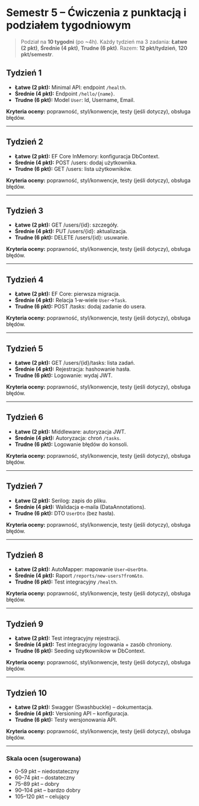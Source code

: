 # Semestr 5 – Ćwiczenia z punktacją i podziałem tygodniowym

> Podział na **10 tygodni** (po ~4h). Każdy tydzień ma 3 zadania: **Łatwe (2 pkt)**, **Średnie (4 pkt)**, **Trudne (6 pkt)**. Razem: **12 pkt/tydzień**, **120 pkt/semestr**.
## Tydzień 1
- **Łatwe (2 pkt):** Minimal API: endpoint `/health`.
- **Średnie (4 pkt):** Endpoint `/hello/{name}`.
- **Trudne (6 pkt):** Model `User`: Id, Username, Email.

**Kryteria oceny:** poprawność, styl/konwencje, testy (jeśli dotyczy), obsługa błędów.

---
## Tydzień 2
- **Łatwe (2 pkt):** EF Core InMemory: konfiguracja DbContext.
- **Średnie (4 pkt):** POST /users: dodaj użytkownika.
- **Trudne (6 pkt):** GET /users: lista użytkowników.

**Kryteria oceny:** poprawność, styl/konwencje, testy (jeśli dotyczy), obsługa błędów.

---
## Tydzień 3
- **Łatwe (2 pkt):** GET /users/{id}: szczegóły.
- **Średnie (4 pkt):** PUT /users/{id}: aktualizacja.
- **Trudne (6 pkt):** DELETE /users/{id}: usuwanie.

**Kryteria oceny:** poprawność, styl/konwencje, testy (jeśli dotyczy), obsługa błędów.

---
## Tydzień 4
- **Łatwe (2 pkt):** EF Core: pierwsza migracja.
- **Średnie (4 pkt):** Relacja 1‑w‑wiele `User`→`Task`.
- **Trudne (6 pkt):** POST /tasks: dodaj zadanie do usera.

**Kryteria oceny:** poprawność, styl/konwencje, testy (jeśli dotyczy), obsługa błędów.

---
## Tydzień 5
- **Łatwe (2 pkt):** GET /users/{id}/tasks: lista zadań.
- **Średnie (4 pkt):** Rejestracja: hashowanie hasła.
- **Trudne (6 pkt):** Logowanie: wydaj JWT.

**Kryteria oceny:** poprawność, styl/konwencje, testy (jeśli dotyczy), obsługa błędów.

---
## Tydzień 6
- **Łatwe (2 pkt):** Middleware: autoryzacja JWT.
- **Średnie (4 pkt):** Autoryzacja: chroń `/tasks`.
- **Trudne (6 pkt):** Logowanie błędów do konsoli.

**Kryteria oceny:** poprawność, styl/konwencje, testy (jeśli dotyczy), obsługa błędów.

---
## Tydzień 7
- **Łatwe (2 pkt):** Serilog: zapis do pliku.
- **Średnie (4 pkt):** Walidacja e‑maila (DataAnnotations).
- **Trudne (6 pkt):** DTO `UserDto` (bez hasła).

**Kryteria oceny:** poprawność, styl/konwencje, testy (jeśli dotyczy), obsługa błędów.

---
## Tydzień 8
- **Łatwe (2 pkt):** AutoMapper: mapowanie `User→UserDto`.
- **Średnie (4 pkt):** Raport `/reports/new-users?from&to`.
- **Trudne (6 pkt):** Test integracyjny `/health`.

**Kryteria oceny:** poprawność, styl/konwencje, testy (jeśli dotyczy), obsługa błędów.

---
## Tydzień 9
- **Łatwe (2 pkt):** Test integracyjny rejestracji.
- **Średnie (4 pkt):** Test integracyjny logowania + zasób chroniony.
- **Trudne (6 pkt):** Seeding użytkowników w DbContext.

**Kryteria oceny:** poprawność, styl/konwencje, testy (jeśli dotyczy), obsługa błędów.

---
## Tydzień 10
- **Łatwe (2 pkt):** Swagger (Swashbuckle) – dokumentacja.
- **Średnie (4 pkt):** Versioning API – konfiguracja.
- **Trudne (6 pkt):** Testy wersjonowania API.

**Kryteria oceny:** poprawność, styl/konwencje, testy (jeśli dotyczy), obsługa błędów.

---

### Skala ocen (sugerowana)
- 0–59 pkt – niedostateczny
- 60–74 pkt – dostateczny
- 75–89 pkt – dobry
- 90–104 pkt – bardzo dobry
- 105–120 pkt – celujący
